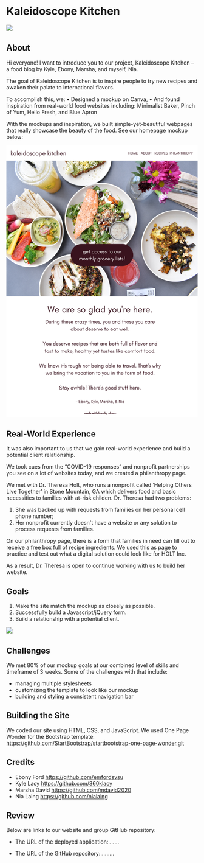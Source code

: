 # Kaleidoscope Kitchen

![](img/screen1.png)
 
## About
 
Hi everyone! I want to introduce you to our project, Kaleidoscope Kitchen – a food blog by Kyle, Ebony, Marsha, and myself, Nia. 

The goal of Kaleidoscope Kitchen is to inspire people to try new recipes and awaken their palate to international flavors.

To accomplish this, we:
•	Designed a mockup on Canva,
•	And found inspiration from real-world food websites including: Minimalist Baker, Pinch of Yum, Hello Fresh, and Blue Apron

With the mockups and inspiration, we built simple-yet-beautiful webpages that really showcase the beauty of the food. See our homepage mockup below:

![](img/home.png)

## Real-World Experience

It was also important to us that we gain real-world experience and build a potential client relationship. 

We took cues from the “COVID-19 responses” and nonprofit partnerships you see on a lot of websites today, and we created a philanthropy page. 

We met with Dr. Theresa Holt, who runs a nonprofit called ‘Helping Others Live Together’ in Stone Mountain, GA which delivers food and basic necessities to families with at-risk childen. Dr. Theresa had two problems:

1. She was backed up with requests from families on her personal cell phone number;
2. Her nonprofit currently doesn't have a website or any solution to process requests from families.

On our philanthropy page, there is a form that families in need can fill out to receive a free box full of recipe ingredients. We used this as page to practice and test out what a digital solution could look like for HOLT Inc.

As a result, Dr. Theresa is open to continue working with us to build her website. 

## Goals
1. Make the site match the mockup as closely as possible.
2. Successfully build a Javascript/jQuery form.
3. Build a relationship with a potential client. 

![](img/screen2.png)

## Challenges
We met 80% of our mockup goals at our combined level of skills and timeframe of 3 weeks. Some of the challenges with that include:
  - managing multiple stylesheets
  - customizing the template to look like our mockup
  - building and styling a consistent navigation bar 


## Building the Site

We coded our site using HTML, CSS, and JavaScript. 
We used One Page Wonder for the Bootstrap template: https://github.com/StartBootstrap/startbootstrap-one-page-wonder.git
 
 
## Credits
 
- Ebony Ford          https://github.com/emfordsvsu
- Kyle Lacy           https://github.com/360klacy
- Marsha David        https://github.com/mdavid2020
- Nia Laing           https://github.com/nialaing
 
## Review
 
Below are links to our website and group GitHub repository:
 
* The URL of the deployed application:.......
 
* The URL of the GitHub repository:.........


